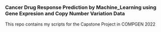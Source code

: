 ### Cancer Drug Response Prediction by Machine_Learning using Gene Expresion and Copy Number Variation Data
This repo contains my scripts for the Capstone Project in COMPGEN 2022 
